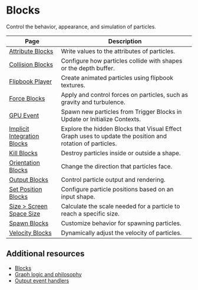 # Blocks

Control the behavior, appearance, and simulation of particles.

| **Page** | **Description** |
| --- | --- |
| [Attribute Blocks](Attribute.md) | Write values to the attributes of particles. |
| [Collision Blocks](Block-Collision-LandingPage.md) | Configure how particles collide with shapes or the depth buffer. |
| [Flipbook Player](Block-FlipbookPlayer.md) | Create animated particles using flipbook textures. |
| [Force Blocks](Force.md) | Apply and control forces on particles, such as gravity and turbulence. |
| [GPU Event](GPUEventLandingPage.md) | Spawn new particles from Trigger Blocks in Update or Initialize Contexts. |
| [Implicit Integration Blocks](Implicit.md) | Explore the hidden Blocks that Visual Effect Graph uses to update the position and rotation of particles. |
| [Kill Blocks](Kill.md) | Destroy particles inside or outside a shape. |
| [Orientation Blocks](Orientation.md) | Change the direction that particles face. |
| [Output Blocks](Output.md) | Control particle output and rendering. |
| [Set Position Blocks](Block-SetPositionShape-LandingPage.md) | Configure particle positions based on an input shape. |
| [Size > Screen Space Size](Block-ScreenSpaceSize.md) | Calculate the scale needed for a particle to reach a specific size. |
| [Spawn Blocks](Spawn.md) | Customize behavior for spawning particles. |
| [Velocity Blocks](Velocity.md) | Dynamically adjust the velocity of particles. |

## Additional resources

- [Blocks](Blocks.md)
- [Graph logic and philosophy](GraphLogicAndPhilosophy.md)
- [Output event handlers](OutputEventHandlers.md)

